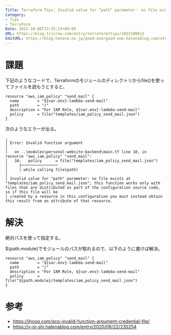 ```yaml
---
Title: Terraform Tips, Invalid value for ”path” parameter： no file exists...
Category:
- Tips
- Terraform
Date: 2022-10-06T13:35:13+09:00
URL: https://blog.tricrow.com/entry/terraform/tips/2022100613
EditURL: https://blog.hatena.ne.jp/good-one/good-one.hatenablog.com/atom/entry/4207112889924988396
---
```


# 課題

下記のようなコードで、Terraformのモジュールのディレクトリからfile()を使ってファイルを読もうとすると、

    resource "aws_iam_policy" "send_mail" {
      name        = "${var.env}-lambda-send-mail"
      path        = "/"
      description = "For IAM Role, ${var.env}-lambda-send-mail"
      policy      = file("templates/iam_policy_send_mail.json")
    }

次のようなエラーが出る。


    ╷
    │ Error: Invalid function argument
    │
    │   on ..\modules\personal-website-backend\main.tf line 10, in resource "aws_iam_policy" "send_mail":
    │   10:   policy      = file("templates/iam_policy_send_mail.json")
    │     ├────────────────
    │     │ while calling file(path)
    │
    │ Invalid value for "path" parameter: no file exists at "templates/iam_policy_send_mail.json"; this function works only with files that are distributed as part of the configuration source code, so if this file will be   
    │ created by a resource in this configuration you must instead obtain this result from an attribute of that resource.




# 解決

絶対パスを使って指定する。

${path.module}でモジュールのパスが取れるので、以下のように書けば解決。

    resource "aws_iam_policy" "send_mail" {
      name        = "${var.env}-lambda-send-mail"
      path        = "/"
      description = "For IAM Role, ${var.env}-lambda-send-mail"
      policy      = file("${path.module}/templates/iam_policy_send_mail.json")
    }

# 参考

- https://jhooq.com/gcp-invalid-function-argument-credential-file/
- https://y-ni-shi.hatenablog.com/entry/2020/06/22/235254
